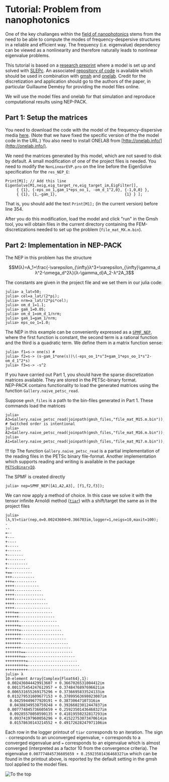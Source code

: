 # Tutorial: Problem from nanophotonics

One of the key challanges within
the
[field of nanophotonics](https://en.wikipedia.org/wiki/Nanophotonics)
stems from the need to be able to compute the modes of
frequency-despersive structures in
a reliable and efficient way.
The frequency (i.e. eigenvalue) dependency can be viewed
as a nonlinearity and therefore naturally
leads to nonlinear eigenvalue problems.


This tutorial is based on a
[research preprint](https://arxiv.org/pdf/1802.02363.pdf)
where a model is set up and solved with [SLEPc](https://en.wikipedia.org/wiki/SLEPc).
An associated
[repository of code](https://gitlab.onelab.info/doc/models/tree/master/NonLinearEVP) is available
which should be used in
combination with [gmsh](http://gmsh.info) and [onelab](http://onelab.info/).
Credit for the discretization and application should go
to the authors of the paper, in particular
Guillaume Demésy for providing the model files online.

We will use the model files and onelab for that simulation and reproduce
computational results using NEP-PACK.

## Part 1: Setup the matrices

You need to download the code with the model
of the frequency-dispersive media
[here](https://gitlab.onelab.info/doc/models/blob/5dcff6bdd251aee26451b07af90c536f10bd7302/NonLinearEVP).
(Note that we have fixed the specific version of the the model code in the URL.)
You also need to install ONELAB from [http://onelab.info/](http://onelab.info/).

We need the matrices generated by
this model, which are not saved to disk by default.
A small modification of one of the project files is needed.
You need to modify the `NonLinearEVP.pro` on the line before the EigenSolve specification
for the `res_NEP_E`:
```
Print[M1]; // Add this line
EigenSolve[M1,neig,eig_target_re,eig_target_im,EigFilter[],
     { {1}, {-eps_oo_1,gam_1*eps_oo_1, -om_d_1^2,0}, {-1,0,0} },
     { {1}, {1,-gam_1},                              {1} } ];
```
That is, you should add the text `Print[M1];` (in the current version) before
line 354.

After you do this modification, load the model and click "run" in the Gmsh tool,
you will obtain files in the current
directory containing the FEM-discretizations
needed to set up the problem (`file_mat_MX.m.bin`).

## Part 2: Implementation in NEP-PACK

The NEP in this problem has the structure
```math
M(λ)=A_1+\frac{-\varepsilon_{\infty}λ^3+\varepsilon_{\infty}\gamma_d λ^2-\omega_d^2λ}{λ-\gamma_d}A_2-λ^2A_3
```
The constants are given in the project file and we set them in our julia code:
```julia-repl
julia> a_lat=50;
julia> cel=a_lat/(2*pi);
julia> nrm=a_lat/(2*pi*cel);
julia> om_d_1=1.1;
julia> gam_1=0.05;
julia> om_d_1=om_d_1/nrm;
julia> gam_1=gam_1/nrm;
julia> eps_oo_1=1.0;
```
The NEP in this example can be conveniently
expressed as a [`SPMF_NEP`](@ref), where the first function
is constant, the second term is a rational
function and
the third is a quadratic term.
We define them in a matrix function sense:
```julia-repl
julia> f1=s-> one(s) #
julia> f2=s-> (s-gam_1*one(s))\(-eps_oo_1*s^3+gam_1*eps_oo_1*s^2-om_d_1^2*s)
julia> f3=s-> -s^2
```
If you have carried out Part 1, you should have
the sparse discretization matrices available.
They are stored in the PETSc-binary format.  
NEP-PACK contains functionality to load the generated matrices using the function
`Gallery.naive_petsc_read`.

Suppose `gmsh_files` is a path to the bin-files generated in Part 1. These
commands load the matrices
```julia-repl
julia> A3=Gallery.naive_petsc_read(joinpath(gmsh_files,"file_mat_M15.m.bin")); # Switched order is intentional
julia> A2=Gallery.naive_petsc_read(joinpath(gmsh_files,"file_mat_M16.m.bin"));
julia> A1=Gallery.naive_petsc_read(joinpath(gmsh_files,"file_mat_M17.m.bin"));
```
!!! tip
    The function `Gallery.naive_petsc_read` is a partial implementation of the reading files in the PETSc binary file-format.  Another implementation which supports reading and writing is available in the package [`PETScBinaryIO`](https://github.com/tkonolige/PETScBinaryIO.jl).


The SPMF is created directly
```julia-repl
julia> nep=SPMF_NEP([A1,A2,A3], [f1,f2,f3]);
```
We can now apply a method of choice.
In this case we solve it with the tensor
infinite Arnoldi method ([`tiar`](@ref))  with a shift/target
the same as in the project files
```julia-repl
julia> (λ,V)=tiar(nep,σ=0.00243604+0.366703im,logger=1,neigs=10,maxit=100);
-
--
=--
+---
+----
+-----
+------
+-------
+--------
+---------
+----------
+==---------
+++----------
+++=----------
++++-----------
++++------------
++++-------------
++++--------------
++++---------------
++++----------------
++++==---------------
++++++----------------
++++++-----------------
++++++=-----------------
++++++=------------------
+++++++-------------------
+++++++--------------------
+++++++---------------------
+++++++----------------------
+++++++==---------------------
+++++++==----------------------
+++++++++=----------------------
+++++++++=-----------------------
++++++++++------------------------
julia> λ
10-element Array{Complex{Float64},1}:
 0.002436044429913607 + 0.3667026531004412im
 0.001175454247612957 + 0.3748476897696621im
 0.006531655269175296 + 0.3736695833524133im
 0.013279531609677153 + 0.37899563698023087im
  0.04259449677920191 + 0.38730647107316im
  0.04388349538759248 + 0.39266023012447837im
 0.007774845736605659 + 0.25923501436468327im
  0.09285578050590135 + 0.41819550232817293im
  0.09374197960056296 + 0.41522753073470614im
  0.01578630143214552 + 0.49172628247971106im
```
Each row in the logger printout of `tiar` corresponds
to an iteration. The sign `-` corresponds to
an unconverged eigenvalue, `+` corresponds to a converged
eigenvalue and `=` corresponds to an eigenvalue which
is almost converged (interpreted as a factor 10 from
the convergence criteria).
The eigenvalue  `0.007774845736605659 + 0.25923501436468327im`
which can be found in the printout above,
is reported by the default setting in the gmsh tool applied to the model files.

![To the top](http://jarlebring.se/onepixel.png?NEPPACKDOC_NANO)
